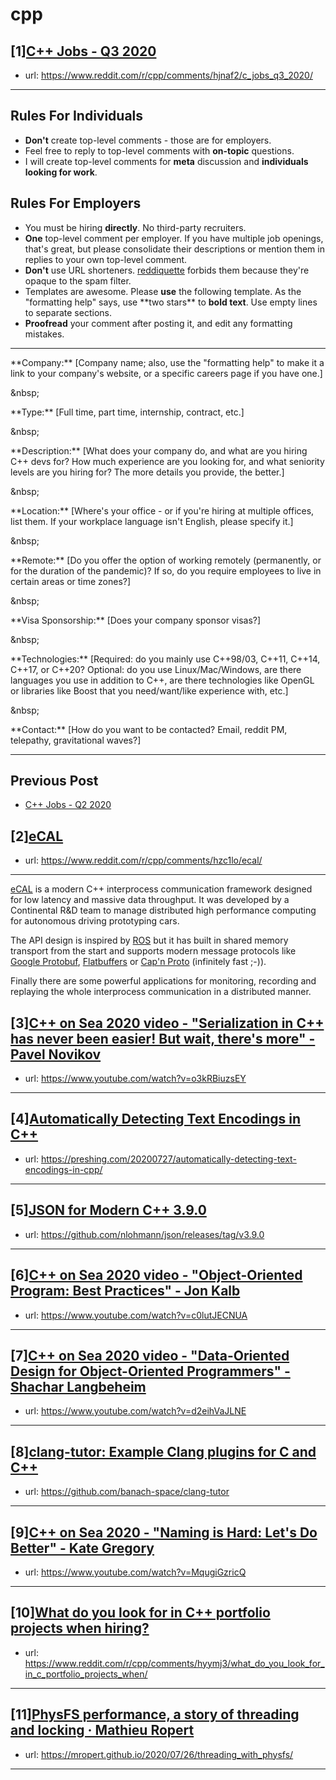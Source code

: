 # cpp
## [1][C++ Jobs - Q3 2020](https://www.reddit.com/r/cpp/comments/hjnaf2/c_jobs_q3_2020/)
- url: https://www.reddit.com/r/cpp/comments/hjnaf2/c_jobs_q3_2020/
---
Rules For Individuals
---------------------

* **Don't** create top-level comments - those are for employers.
* Feel free to reply to top-level comments with **on-topic** questions.
* I will create top-level comments for **meta** discussion and **individuals looking for work**.

Rules For Employers
---------------------

* You must be hiring **directly**. No third-party recruiters.
* **One** top-level comment per employer. If you have multiple job openings, that's great, but please consolidate their descriptions or mention them in replies to your own top-level comment.
* **Don't** use URL shorteners. [reddiquette](https://www.reddithelp.com/en/categories/reddit-101/reddit-basics/reddiquette) forbids them because they're opaque to the spam filter.
* Templates are awesome. Please **use** the following template. As the "formatting help" says, use \*\*two stars\*\* to **bold text**. Use empty lines to separate sections.
* **Proofread** your comment after posting it, and edit any formatting mistakes.

---

\*\*Company:\*\* [Company name; also, use the "formatting help" to make it a link to your company's website, or a specific careers page if you have one.]

&amp;nbsp;

\*\*Type:\*\* [Full time, part time, internship, contract, etc.]

&amp;nbsp;

\*\*Description:\*\* [What does your company do, and what are you hiring C++ devs for? How much experience are you looking for, and what seniority levels are you hiring for? The more details you provide, the better.]

&amp;nbsp;

\*\*Location:\*\* [Where's your office - or if you're hiring at multiple offices, list them. If your workplace language isn't English, please specify it.]

&amp;nbsp;

\*\*Remote:\*\* [Do you offer the option of working remotely (permanently, or for the duration of the pandemic)? If so, do you require employees to live in certain areas or time zones?]

&amp;nbsp;

\*\*Visa Sponsorship:\*\* [Does your company sponsor visas?]

&amp;nbsp;

\*\*Technologies:\*\* [Required: do you mainly use C++98/03, C++11, C++14, C++17, or C++20? Optional: do you use Linux/Mac/Windows, are there languages you use in addition to C++, are there technologies like OpenGL or libraries like Boost that you need/want/like experience with, etc.]

&amp;nbsp;

\*\*Contact:\*\* [How do you want to be contacted? Email, reddit PM, telepathy, gravitational waves?]

---

Previous Post
--------------

* [C++ Jobs - Q2 2020](https://www.reddit.com/r/cpp/comments/ft77lv/c_jobs_q2_2020/)
## [2][eCAL](https://www.reddit.com/r/cpp/comments/hzc1lo/ecal/)
- url: https://www.reddit.com/r/cpp/comments/hzc1lo/ecal/
---
[eCAL](https://github.com/continental/ecal) is a  modern C++ interprocess communication framework designed for low latency and massive data throughput. It was developed by a Continental R&amp;D team to manage distributed high performance computing for autonomous driving prototyping cars.

The API design is inspired by [ROS](https://www.ros.org/) but it has built in shared memory transport from the start and supports modern message protocols like [Google Protobuf](https://developers.google.com/protocol-buffers), [Flatbuffers](https://google.github.io/flatbuffers/) or [Cap'n Proto](https://capnproto.org/) (infinitely fast ;-)).

Finally there are some powerful applications for monitoring, recording and replaying the whole interprocess communication in a distributed manner.
## [3][C++ on Sea 2020 video - "Serialization in C++ has never been easier! But wait, there's more" - Pavel Novikov](https://www.reddit.com/r/cpp/comments/hzag7k/c_on_sea_2020_video_serialization_in_c_has_never/)
- url: https://www.youtube.com/watch?v=o3kRBiuzsEY
---

## [4][Automatically Detecting Text Encodings in C++](https://www.reddit.com/r/cpp/comments/hzaet8/automatically_detecting_text_encodings_in_c/)
- url: https://preshing.com/20200727/automatically-detecting-text-encodings-in-cpp/
---

## [5][JSON for Modern C++ 3.9.0](https://www.reddit.com/r/cpp/comments/hysppv/json_for_modern_c_390/)
- url: https://github.com/nlohmann/json/releases/tag/v3.9.0
---

## [6][C++ on Sea 2020 video - "Object-Oriented Program: Best Practices" - Jon Kalb](https://www.reddit.com/r/cpp/comments/hzb9hp/c_on_sea_2020_video_objectoriented_program_best/)
- url: https://www.youtube.com/watch?v=c0lutJECNUA
---

## [7][C++ on Sea 2020 video - "Data-Oriented Design for Object-Oriented Programmers" - Shachar Langbeheim](https://www.reddit.com/r/cpp/comments/hzclyp/c_on_sea_2020_video_dataoriented_design_for/)
- url: https://www.youtube.com/watch?v=d2eihVaJLNE
---

## [8][clang-tutor: Example Clang plugins for C and C++](https://www.reddit.com/r/cpp/comments/hyth15/clangtutor_example_clang_plugins_for_c_and_c/)
- url: https://github.com/banach-space/clang-tutor
---

## [9][C++ on Sea 2020 - "Naming is Hard: Let's Do Better" - Kate Gregory](https://www.reddit.com/r/cpp/comments/hz21jg/c_on_sea_2020_naming_is_hard_lets_do_better_kate/)
- url: https://www.youtube.com/watch?v=MqugiGzricQ
---

## [10][What do you look for in C++ portfolio projects when hiring?](https://www.reddit.com/r/cpp/comments/hyymj3/what_do_you_look_for_in_c_portfolio_projects_when/)
- url: https://www.reddit.com/r/cpp/comments/hyymj3/what_do_you_look_for_in_c_portfolio_projects_when/
---

## [11][PhysFS performance, a story of threading and locking · Mathieu Ropert](https://www.reddit.com/r/cpp/comments/hyoq8s/physfs_performance_a_story_of_threading_and/)
- url: https://mropert.github.io/2020/07/26/threading_with_physfs/
---

